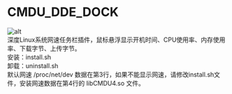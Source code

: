 # CMDU_DDE_DOCK
![alt](https://coding.net/u/sonichy/p/CMDU_DDE_DOCK/git/raw/master/preview.png)  
深度Linux系统网速任务栏插件，鼠标悬浮显示开机时间、CPU使用率、内存使用率、下载字节、上传字节。  
安装：install.sh  
卸载：uninstall.sh  
默认网速 /proc/net/dev 数据在第3行，如果不能显示网速，请修改install.sh文件，安装网速数据在第4行的 libCMDU4.so 文件。
